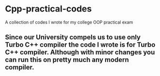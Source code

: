 # Cpp-practical-codes
A collection of codes I wrote for my college OOP practical exam

## Since our University compels us to use only Turbo C++ compiler the code I wrote is for Turbo C++ compiler. Although with minor changes you can run this on pretty much any modern compiler.
